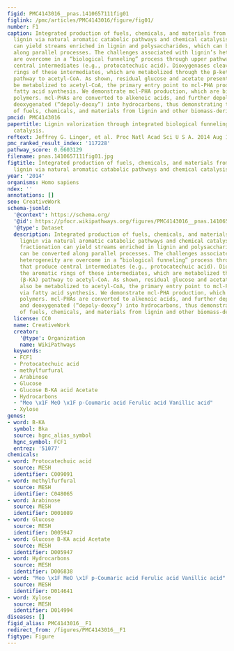 ```yaml
---
figid: PMC4143016__pnas.1410657111fig01
figlink: /pmc/articles/PMC4143016/figure/fig01/
number: F1
caption: Integrated production of fuels, chemicals, and materials from biomass-derived
  lignin via natural aromatic catabolic pathways and chemical catalysis. Biomass fractionation
  can yield streams enriched in lignin and polysaccharides, which can be converted
  along parallel processes. The challenges associated with lignin’s heterogeneity
  are overcome in a “biological funneling” process through upper pathways that produce
  central intermediates (e.g., protocatechuic acid). Dioxygenases cleave the aromatic
  rings of these intermediates, which are metabolized through the β-ketoadipate (β-KA)
  pathway to acetyl-CoA. As shown, residual glucose and acetate present will also
  be metabolized to acetyl-CoA, the primary entry point to mcl-PHA production via
  fatty acid synthesis. We demonstrate mcl-PHA production, which are biodegradable
  polymers. mcl-PHAs are converted to alkenoic acids, and further depolymerized and
  deoxygenated (“depoly-deoxy”) into hydrocarbons, thus demonstrating the production
  of fuels, chemicals, and materials from lignin and other biomass-derived substrates.
pmcid: PMC4143016
papertitle: Lignin valorization through integrated biological funneling and chemical
  catalysis.
reftext: Jeffrey G. Linger, et al. Proc Natl Acad Sci U S A. 2014 Aug 19;111(33):12013-12018.
pmc_ranked_result_index: '117228'
pathway_score: 0.6603129
filename: pnas.1410657111fig01.jpg
figtitle: Integrated production of fuels, chemicals, and materials from biomass-derived
  lignin via natural aromatic catabolic pathways and chemical catalysis
year: '2014'
organisms: Homo sapiens
ndex: ''
annotations: []
seo: CreativeWork
schema-jsonld:
  '@context': https://schema.org/
  '@id': https://pfocr.wikipathways.org/figures/PMC4143016__pnas.1410657111fig01.html
  '@type': Dataset
  description: Integrated production of fuels, chemicals, and materials from biomass-derived
    lignin via natural aromatic catabolic pathways and chemical catalysis. Biomass
    fractionation can yield streams enriched in lignin and polysaccharides, which
    can be converted along parallel processes. The challenges associated with lignin’s
    heterogeneity are overcome in a “biological funneling” process through upper pathways
    that produce central intermediates (e.g., protocatechuic acid). Dioxygenases cleave
    the aromatic rings of these intermediates, which are metabolized through the β-ketoadipate
    (β-KA) pathway to acetyl-CoA. As shown, residual glucose and acetate present will
    also be metabolized to acetyl-CoA, the primary entry point to mcl-PHA production
    via fatty acid synthesis. We demonstrate mcl-PHA production, which are biodegradable
    polymers. mcl-PHAs are converted to alkenoic acids, and further depolymerized
    and deoxygenated (“depoly-deoxy”) into hydrocarbons, thus demonstrating the production
    of fuels, chemicals, and materials from lignin and other biomass-derived substrates.
  license: CC0
  name: CreativeWork
  creator:
    '@type': Organization
    name: WikiPathways
  keywords:
  - FCF1
  - Protocatechuic acid
  - methylfurfural
  - Arabinose
  - Glucose
  - Glucose B-KA acid Acetate
  - Hydrocarbons
  - "Meo \x1F MeO \x1F p-Coumaric acid Ferulic acid Vanillic acid"
  - Xylose
genes:
- word: B-KA
  symbol: Bka
  source: hgnc_alias_symbol
  hgnc_symbol: FCF1
  entrez: '51077'
chemicals:
- word: Protocatechuic acid
  source: MESH
  identifier: C009091
- word: methylfurfural
  source: MESH
  identifier: C048065
- word: Arabinose
  source: MESH
  identifier: D001089
- word: Glucose
  source: MESH
  identifier: D005947
- word: Glucose B-KA acid Acetate
  source: MESH
  identifier: D005947
- word: Hydrocarbons
  source: MESH
  identifier: D006838
- word: "Meo \x1F MeO \x1F p-Coumaric acid Ferulic acid Vanillic acid"
  source: MESH
  identifier: D014641
- word: Xylose
  source: MESH
  identifier: D014994
diseases: []
figid_alias: PMC4143016__F1
redirect_from: /figures/PMC4143016__F1
figtype: Figure
---
```

